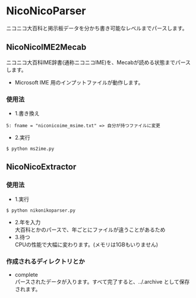 # NicoNicoParser
ニコニコ大百科と掲示板データを分かち書き可能なレベルまでパースします。
## NicoNicoIME2Mecab
ニコニコ大百科IME辞書\(通称ニコニコIME\)を、Mecabが読める状態までパースします。  
+ Microsoft IME 用のインプットファイルが動作します。
### 使用法
+ 1.書き換え
```
5: fname = "niconicoime_msime.txt" => 自分が持つファイルに変更
```
+ 2.実行
```
$ python ms2ime.py
```
## NicoNicoExtractor
### 使用法
+ 1.実行  
```
$ python nikonikoparser.py
```
+ 2.年を入力  
大百科とかのパースで、年ごとにファイルが違うことがあるため  
+ 3.待つ  
CPUの性能で大幅に変わります。(メモリは1GBもいりません)  
### 作成されるディレクトリとか
+ complete  
パースされたデータが入ります。すべて完了すると、../<year>.archive として保存されます。  
